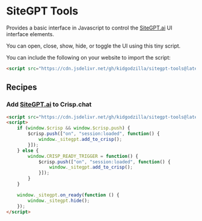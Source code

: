 # SiteGPT Tools

Provides a basic interface in Javascript to control the [SiteGPT.ai](https://sitegpt.ai/?via=james) UI interface elements.

You can open, close, show, hide, or toggle the UI using this tiny script.

You can include the following on your website to import the script:

```html
<script src="https://cdn.jsdelivr.net/gh/kidgodzilla/sitegpt-tools@latest/main.js"></script>
```

## Recipes

### Add [SiteGPT.ai](https://sitegpt.ai/?via=james) to Crisp.chat

```html
<script src="https://cdn.jsdelivr.net/gh/kidgodzilla/sitegpt-tools@latest/main.js"></script>
<script>
    if (window.$crisp && window.$crisp.push) {
        $crisp.push(["on", "session:loaded", function() {
            window._sitegpt.add_to_crisp();
        }]);
    } else {
        window.CRISP_READY_TRIGGER = function() {
            $crisp.push(["on", "session:loaded", function() {
                window._sitegpt.add_to_crisp();
            }]);
        }
    }

    window._sitegpt.on_ready(function () {
        window._sitegpt.hide();
    });
</script>
```

